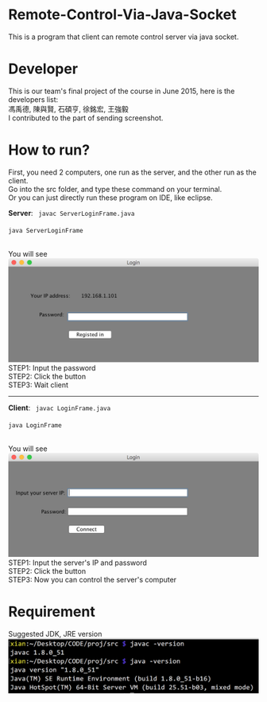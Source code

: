 # Remote-Control-Via-Java-Socket
This is a program that client can remote control server via java socket.

# Developer
This is our team's final project of the course in June 2015, here is the developers list:   
馮禹德, 陳與賢, 石碩亨, 徐銘宏, 王強毅   
I contributed to the part of sending screenshot.


# How to run?
First, you need 2 computers, one run as the server, and the other run as the client.   
Go into the src folder, and type these command on your terminal.   
Or you can just directly run these program on IDE, like eclipse.   

**Server**:
<code>
    javac ServerLoginFrame.java   
    java ServerLoginFrame   
</code>

You will see 
![server's screenshot](/img/server.png)
STEP1: Input the password   
STEP2: Click the button   
STEP3: Wait client   

***

**Client**:
<code>
    javac LoginFrame.java   
    java LoginFrame   
</code>

You will see
![client's screenshot](/img/client.png)
STEP1: Input the server's IP and password   
STEP2: Click the button   
STEP3: Now you can control the server's computer   

# Requirement
Suggested JDK, JRE version
![client's screenshot](/img/version.png)
